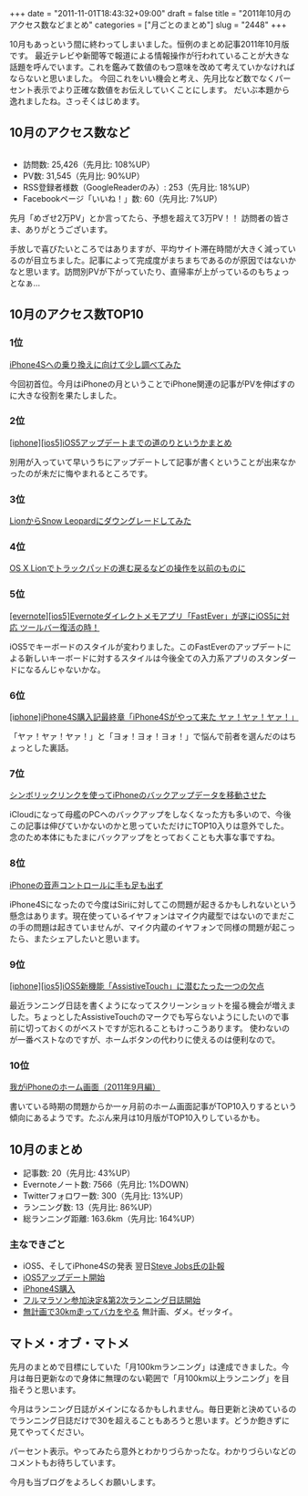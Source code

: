 +++
date = "2011-11-01T18:43:32+09:00"
draft = false
title = "2011年10月のアクセス数などまとめ"
categories = ["月ごとのまとめ"]
slug = "2448"
+++

10月もあっという間に終わってしまいました。恒例のまとめ記事2011年10月版です。
最近テレビや新聞等で報道による情報操作が行われていることが大きな話題を呼んでいます。これを鑑みて数値のもつ意味を改めて考えていかなければならないと思いました。
今回これをいい機会と考え、先月比など数でなくパーセント表示でより正確な数値をお伝えしていくことにします。
だいぶ本題から逸れましたね。さっそくはじめます。<!--more--><h2>10月のアクセス数など</h2>
<a href="http://knk-n.com/images/2011/11/201110analytics.jpg"><img class="articleImg" src="http://knk-n.com/images/2011/11/201110analytics.jpg" alt="" width="" height=""/></a>
<ul>
<li>訪問数: 25,426（先月比: 108%UP）</li>
<li>PV数: 31,545（先月比: 90%UP）</li>
<li>RSS登録者様数（GoogleReaderのみ）: 253（先月比: 18%UP）</li>
<li>Facebookページ「いいね！」数: 60（先月比: 7%UP）</li>
</ul>
先月「めざせ2万PV」とか言ってたら、予想を超えて3万PV！！ 訪問者の皆さま、ありがとうございます。

手放しで喜びたいところではありますが、平均サイト滞在時間が大きく減っているのが目立ちました。記事によって完成度がまちまちであるのが原因ではないかなと思います。訪問別PVが下がっていたり、直帰率が上がっているのもちょっとなぁ…


<h2>10月のアクセス数TOP10</h2>
<h3>1位</h3>
<a href="http://knk-n.com/2011/10/08/iphone4s/" target="_blank">iPhone4Sへの乗り換えに向けて少し調べてみた</a><a href="http://b.hatena.ne.jp/entry/http://knk-n.com/2011/10/08/iphone4s/" target="_blank"><img src="http://b.hatena.ne.jp/entry/image/http://knk-n.com/2011/10/08/iphone4s/" alt="" /></a>

今回初首位。今月はiPhoneの月ということでiPhone関連の記事がPVを伸ばすのに大きな役割を果たしました。
<h3>2位</h3>
<a href="http://knk-n.com/2011/10/14/ios5-update_matome/" target="_blank">[iphone][ios5]iOS5アップデートまでの道のりというかまとめ</a><a href="http://b.hatena.ne.jp/entry/http://knk-n.com/2011/10/14/ios5-update_matome/" target="_blank"><img src="http://b.hatena.ne.jp/entry/image/http://knk-n.com/2011/10/14/ios5-update_matome/" alt="" /></a>

別用が入っていて早いうちにアップデートして記事が書くということが出来なかったのが未だに悔やまれるところです。

<h3>3位</h3>
<a href="http://knk-n.com/2011/08/08/lion_snowleopard/" target="_blank">LionからSnow Leopardにダウングレードしてみた</a><a href="http://b.hatena.ne.jp/entry/http://knk-n.com/2011/08/08/lion_snowleopard/" target="_blank"><img src="http://b.hatena.ne.jp/entry/image/http://knk-n.com/2011/08/08/lion_snowleopard/" alt="" /></a>

<h3>4位</h3>
<a href="http://knk-n.com/2011/07/22/lion-trackpad/" target="_blank">OS X Lionでトラックパッドの進む戻るなどの操作を以前のものに</a><a href="http://b.hatena.ne.jp/entry/http://knk-n.com/2011/07/22/lion-trackpad/" target="_blank"><img src="http://b.hatena.ne.jp/entry/image/http://knk-n.com/2011/07/22/lion-trackpad/" alt="" /></a>

<h3>5位</h3>
<a href="http://knk-n.com/2011/10/15/fastever_ios5/" target="_blank">[evernote][ios5]Evernoteダイレクトメモアプリ「FastEver」が遂にiOS5に対応 ツールバー復活の時！</a><a href="http://b.hatena.ne.jp/entry/http://knk-n.com/2011/10/15/fastever_ios5/" target="_blank"><img src="http://b.hatena.ne.jp/entry/image/http://knk-n.com/2011/10/15/fastever_ios5/" alt="" /></a>

iOS5でキーボードのスタイルが変わりました。このFastEverのアップデートによる新しいキーボードに対するスタイルは今後全ての入力系アプリのスタンダードになるんじゃないかな。

<h3>6位</h3>
<a href="http://knk-n.com/2011/10/18/iphone4s_bough/" target="_blank">[iphone]iPhone4S購入記最終章「iPhone4Sがやって来た ヤァ！ヤァ！ヤァ！」</a><a href="http://b.hatena.ne.jp/entry/http://knk-n.com/2011/10/18/iphone4s_bough/" target="_blank"><img src="http://b.hatena.ne.jp/entry/image/http://knk-n.com/2011/10/18/iphone4s_bough/" alt="" /></a>

「ヤァ！ヤァ！ヤァ！」と「ヨォ！ヨォ！ヨォ！」で悩んで前者を選んだのはちょっとした裏話。


<h3>7位</h3>
<a href="http://knk-n.com/2011/04/04/%E3%82%B7%E3%83%B3%E3%83%9C%E3%83%AA%E3%83%83%E3%82%AF%E3%83%AA%E3%83%B3%E3%82%AF%E3%82%92%E4%BD%BF%E3%81%A3%E3%81%A6iphone%E3%81%AE%E3%83%90%E3%83%83%E3%82%AF%E3%82%A2%E3%83%83%E3%83%97%E3%83%87/" target="_blank">シンボリックリンクを使ってiPhoneのバックアップデータを移動させた</a><a href="http://b.hatena.ne.jp/entry/http://knk-n.com/2011/04/04/%E3%82%B7%E3%83%B3%E3%83%9C%E3%83%AA%E3%83%83%E3%82%AF%E3%83%AA%E3%83%B3%E3%82%AF%E3%82%92%E4%BD%BF%E3%81%A3%E3%81%A6iphone%E3%81%AE%E3%83%90%E3%83%83%E3%82%AF%E3%82%A2%E3%83%83%E3%83%97%E3%83%87/" target="_blank"><img src="http://b.hatena.ne.jp/entry/image/http://knk-n.com/2011/04/04/%E3%82%B7%E3%83%B3%E3%83%9C%E3%83%AA%E3%83%83%E3%82%AF%E3%83%AA%E3%83%B3%E3%82%AF%E3%82%92%E4%BD%BF%E3%81%A3%E3%81%A6iphone%E3%81%AE%E3%83%90%E3%83%83%E3%82%AF%E3%82%A2%E3%83%83%E3%83%97%E3%83%87/" alt="" /></a>

iCloudになって母艦のPCへのバックアップをしなくなった方も多いので、今後この記事は伸びていかないのかと思っていただけにTOP10入りは意外でした。
念のため本体にもたまにバックアップをとっておくことも大事な事ですね。

<h3>8位</h3>
<a href="http://knk-n.com/2011/07/10/voice-control/" target="_blank">iPhoneの音声コントロールに手も足も出ず</a><a href="http://b.hatena.ne.jp/entry/http://knk-n.com/2011/07/10/voice-control/" target="_blank"><img src="http://b.hatena.ne.jp/entry/image/http://knk-n.com/2011/07/10/voice-control/" alt="" /></a>

iPhone4Sになったので今度はSiriに対してこの問題が起きるかもしれないという懸念はあります。現在使っているイヤフォンはマイク内蔵型ではないのでまだこの手の問題は起きていませんが、マイク内蔵のイヤフォンで同様の問題が起こったら、またシェアしたいと思います。

<h3>9位</h3>
<a href="http://knk-n.com/2011/10/24/assistive-touch/" target="_blank">[iphone][ios5]iOS5新機能「AssistiveTouch」に潜むたった一つの欠点</a><a href="http://b.hatena.ne.jp/entry/http://knk-n.com/2011/10/24/assistive-touch/" target="_blank"><img src="http://b.hatena.ne.jp/entry/image/http://knk-n.com/2011/10/24/assistive-touch/" alt="" /></a>

最近ランニング日誌を書くようになってスクリーンショットを撮る機会が増えました。ちょっとしたAssistiveTouchのマークでも写らないようにしたいので事前に切っておくのがベストですが忘れることもけっこうあります。
使わないのが一番ベストなのですが、ホームボタンの代わりに使えるのは便利なので。

<h3>10位</h3>
<a href="http://knk-n.com/2011/09/22/201109iphone_home/" target="_blank">我がiPhoneのホーム画面（2011年9月編）</a><a href="http://b.hatena.ne.jp/entry/http://knk-n.com/2011/09/22/201109iphone_home/" target="_blank"><img src="http://b.hatena.ne.jp/entry/image/http://knk-n.com/2011/09/22/201109iphone_home/" alt="" /></a>

書いている時期の問題からか一ヶ月前のホーム画面記事がTOP10入りするという傾向にあるようです。たぶん来月は10月版がTOP10入りしているかも。


<h2>10月のまとめ</h2>
<ul>
<li>記事数: 20（先月比: 43%UP）</li>
<li>Evernoteノート数: 7566（先月比: 1%DOWN）</li>
<li>Twitterフォロワー数: 300（先月比: 13%UP）</li>
<li>ランニング数: 13（先月比: 86%UP）</li>
<li>総ランニング距離: 163.6km（先月比: 164%UP）</li>
</ul>

<h3>主なできごと</h3>
<ul>
<li>iOS5、そしてiPhone4Sの発表 翌日<a href="http://knk-n.com/2011/10/06/steve_jobs/" target="_blank">Steve Jobs氏の訃報</a></li>
<li><a href="http://knk-n.com/2011/10/14/ios5-update_matome/" target="_blank">iOS5アップデート開始</a></li>
<li><a href="http://knk-n.com/2011/10/18/iphone4s_bough/" target="_blank">iPhone4S購入</a></li>
<li><a href="http://knk-n.com/2011/10/28/iwaki_full-marathon/" target="_blank">フルマラソン参加決定&第2次ランニング日誌開始</a></li>
<li><a href="http://knk-n.com/2011/10/30/running-20111030/" target="_blank">無計画で30km走ってバカをやる</a> 無計画、ダメ。ゼッタイ。</li>
</ul>


<h2>マトメ・オブ・マトメ</h2>
先月のまとめで目標にしていた「月100kmランニング」は達成できました。今月は毎日更新なので身体に無理のない範囲で「月100km以上ランニング」を目指そうと思います。

今月はランニング日誌がメインになるかもしれません。毎日更新と決めているのでランニング日誌だけで30を超えることもあろうと思います。どうか飽きずに見てやってください。

パーセント表示。やってみたら意外とわかりづらかったな。わかりづらいなどのコメントもお待ちしています。

今月も当ブログをよろしくお願いします。
